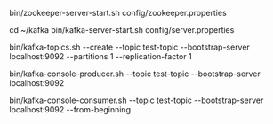 bin/zookeeper-server-start.sh config/zookeeper.properties

cd ~/kafka
bin/kafka-server-start.sh config/server.properties

bin/kafka-topics.sh --create --topic test-topic --bootstrap-server localhost:9092 --partitions 1 --replication-factor 1

bin/kafka-console-producer.sh --topic test-topic --bootstrap-server localhost:9092

bin/kafka-console-consumer.sh --topic test-topic --bootstrap-server localhost:9092 --from-beginning
